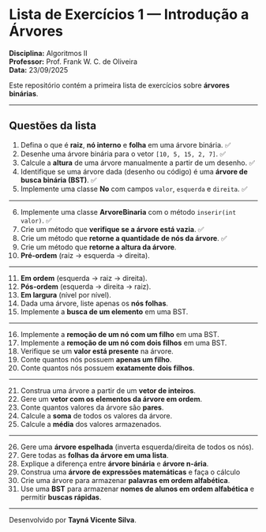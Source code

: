 # Lista de Exercícios 1 — Introdução a Árvores

**Disciplina:** Algoritmos II  
**Professor:** Prof. Frank W. C. de Oliveira  
**Data:** 23/09/2025

Este repositório contém a primeira lista de exercícios sobre **árvores binárias**.

---

## Questões da lista

1. Defina o que é **raiz**, **nó interno** e **folha** em uma árvore binária. ✅
2. Desenhe uma árvore binária para o vetor `[10, 5, 15, 2, 7]`. ✅
3. Calcule a **altura** de uma árvore manualmente a partir de um desenho. ✅
4. Identifique se uma árvore dada (desenho ou código) é uma **árvore de busca binária (BST)**. ✅
5. Implemente uma classe **No** com campos `valor`, `esquerda` e `direita`. ✅

---

6. Implemente uma classe **ArvoreBinaria** com o método `inserir(int valor)`. ✅
7. Crie um método que **verifique se a árvore está vazia**. ✅
8. Crie um método que **retorne a quantidade de nós da árvore**. ✅
9. Crie um método que **retorne a altura da árvore**.
10. **Pré-ordem** (raiz → esquerda → direita).

---

11. **Em ordem** (esquerda → raiz → direita).
12. **Pós-ordem** (esquerda → direita → raiz).
13. **Em largura** (nível por nível). 
14. Dada uma árvore, liste apenas os **nós folhas**.
15. Implemente a **busca de um elemento** em uma BST.

---

16. Implemente a **remoção de um nó com um filho** em uma BST.
17. Implemente a **remoção de um nó com dois filhos** em uma BST.
18. Verifique se um **valor está presente** na árvore.
19. Conte quantos nós possuem **apenas um filho**.
20. Conte quantos nós possuem **exatamente dois filhos**.

---

21. Construa uma árvore a partir de um **vetor de inteiros**.
22. Gere um **vetor com os elementos da árvore em ordem**.
23. Conte quantos valores da árvore são **pares**.
24. Calcule a **soma** de todos os valores da árvore.
25. Calcule a **média** dos valores armazenados.

---

26. Gere uma **árvore espelhada** (inverta esquerda/direita de todos os nós).
27. Gere todas as **folhas da árvore em uma lista**.
28. Explique a diferença entre **árvore binária** e **árvore n-ária**.
29. Construa uma **árvore de expressões matemáticas** e faça o cálculo
30. Crie uma árvore para armazenar **palavras em ordem alfabética**.
31. Use uma **BST** para armazenar **nomes de alunos em ordem alfabética** e permitir **buscas rápidas**.

---

Desenvolvido por **Tayná Vicente Silva**.
